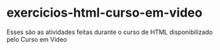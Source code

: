 # exercicios-html-curso-em-video
Esses são as atividades feitas durante o curso de HTML disponibilizado pelo Curso em Video
